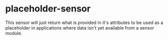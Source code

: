 # placeholder-sensor
This sensor will just return what is provided in it's attributes to be used as a placeholder in applications where data isn't yet available from a sensor module.
